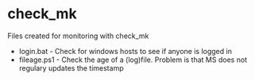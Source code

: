 # check_mk
Files created for monitoring with check_mk

  - login.bat  -  Check for windows hosts to see if anyone is logged in  
  - fileage.ps1 - Check the age of a (log)file. Problem is that MS does not regulary updates the timestamp  
